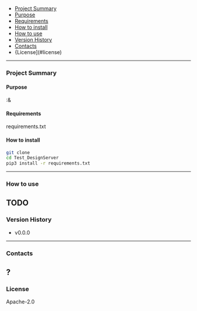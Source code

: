 - [Project Summary](#Test_DesignServer)
- [Purpose](#purpose)
- [Requirements](#requirements)
- [How to install](#how-to-install)
- [How to use](#how-to-use)
- [Version History](#version-history)
- [Contacts](#contacts)
- {License](#license)
---
### Project Summary
#### Purpose
:&
#### Requirements
requirements.txt
#### How to install
```sh
git clone
cd Test_DesignServer
pip3 install -r requirements.txt
```
---
### How to use
TODO
---
### Version History
* v0.0.0
---
### Contacts
?
---
### License
Apache-2.0
